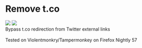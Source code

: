 # Remove t.co
[![](https://img.shields.io/badge/Install-%F0%9F%90%92-blue.svg)](https://raw.githubusercontent.com/kkren/remove_t.co/master/removetco.user.js "Please confirm that you have scripts manager installed and enabled first")  [![](https://img.shields.io/badge/🌎-中文-red.svg)](https://github.com/kkren/remove_t.co)
<br>Bypass t.co redirection from Twitter external links  
<br>Tested on Violentmonkry/Tampermonkey on Firefox Nightly 57
